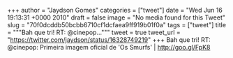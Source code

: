 
+++
author = "Jaydson Gomes"
categories = ["tweet"]
date = "Wed Jun 16 19:13:31 +0000 2010"
draft = false
image = "No media found for this Tweet"
slug = "70f0dcddb50bcbb6710cf1dcfaea9ff919b01f0a"
tags = ["tweet"]
title = """Bah que tri! RT: @cinepop..."""
tweet = true
tweet_url = "https://twitter.com/jaydson/status/16328749219"
+++
Bah que tri! RT: @cinepop: Primeira imagem oficial de 'Os Smurfs' | http://goo.gl/FpK8
